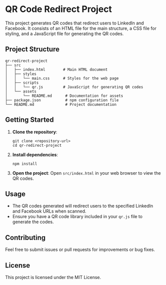 # QR Code Redirect Project

This project generates QR codes that redirect users to LinkedIn and Facebook. It consists of an HTML file for the main structure, a CSS file for styling, and a JavaScript file for generating the QR codes.

## Project Structure

```
qr-redirect-project
├── src
│   ├── index.html        # Main HTML document
│   ├── styles
│   │   └── main.css      # Styles for the web page
│   ├── scripts
│   │   └── qr.js         # JavaScript for generating QR codes
│   └── assets
│       └── README.md      # Documentation for assets
├── package.json           # npm configuration file
└── README.md              # Project documentation
```

## Getting Started

1. **Clone the repository**:
   ```
   git clone <repository-url>
   cd qr-redirect-project
   ```

2. **Install dependencies**:
   ```
   npm install
   ```

3. **Open the project**:
   Open `src/index.html` in your web browser to view the QR codes.

## Usage

- The QR codes generated will redirect users to the specified LinkedIn and Facebook URLs when scanned.
- Ensure you have a QR code library included in your `qr.js` file to generate the codes.

## Contributing

Feel free to submit issues or pull requests for improvements or bug fixes. 

## License

This project is licensed under the MIT License.